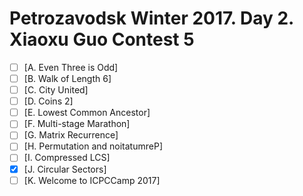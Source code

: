 # Petrozavodsk Winter 2017. Day 2. Xiaoxu Guo Contest 5

+ [ ] [A. Even Three is Odd]
+ [ ] [B. Walk of Length 6]
+ [ ] [C. City United]
+ [ ] [D. Coins 2]
+ [ ] [E. Lowest Common Ancestor]
+ [ ] [F. Multi-stage Marathon]
+ [ ] [G. Matrix Recurrence]
+ [ ] [H. Permutation and noitatumreP]
+ [ ] [I. Compressed LCS]
+ [x] [J. Circular Sectors]
+ [ ] [K. Welcome to ICPCCamp 2017]